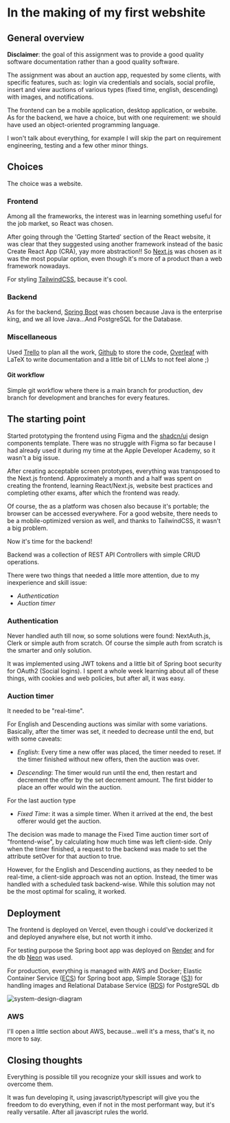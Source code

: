 <!-- ---
layout: post
title: "In the making of a webshite"
tags: [programming, tech, swe, frontend, backend, js, java]
date: 2024-04-02 00:00:00
og_image:
image:
--- -->

# In the making of my first webshite

## General overview

**Disclaimer**: the goal of this assignment was to provide a good quality software documentation rather than a good quality software.

The assignment was about an auction app, requested by some clients, with specific features, such as: login via credentials and socials, social profile, insert and view auctions of various types (fixed time, english, descending) with images, and notifications.

The frontend can be a mobile application, desktop application, or website.
As for the backend, we have a choice, but with one requirement: we should have used an object-oriented programming language.

I won't talk about everything, for example I will skip the part on requirement engineering, testing and a few other minor things.

## Choices

The choice was a website.

### Frontend

Among all the frameworks, the interest was in learning something useful for the job market, so React was chosen.

After going through the 'Getting Started' section of the React website, it was clear that they suggested using another framework instead of the basic Create React App (CRA), yay more abstraction!! So [Next.js](https://nextjs.org) was chosen as it was the most popular option, even though it's more of a product than a web framework nowadays.

For styling [TailwindCSS](https://taialwindcss.com), because it's cool.

### Backend

As for the backend, [Spring Boot](https://spring.io/projects/spring-boot) was chosen because Java is the enterprise king, and we all love Java...And PostgreSQL for the Database.

### Miscellaneous

Used [Trello](https://www.trello.com) to plan all the work, [Github](https://github.com/Graffioh/dietideals24ucm) to store the code, [Overleaf](https://www.overleaf.com) with LaTeX to write documentation and a little bit of LLMs to not feel alone ;)

#### Git workflow
Simple git workflow where there is a main branch for production, dev branch for development and branches for every features.

## The starting point

Started prototyping the frontend using Figma and the [shadcn/ui](https://ui.shadcn.com) design components template. There was no struggle with Figma so far because I had already used it during my time at the Apple Developer Academy, so it wasn't a big issue.

After creating acceptable screen prototypes, everything was transposed to the Next.js frontend. Approximately a month and a half was spent on creating the frontend, learning React/Next.js, website best practices and completing other exams, after which the frontend was ready.

Of course, the  as a platform was chosen also because it's portable; the browser can be accessed everywhere. For a good website, there needs to be a mobile-optimized version as well, and thanks to TailwindCSS, it wasn't a big problem.

Now it's time for the backend!

Backend was a collection of REST API Controllers with simple CRUD operations.

There were two things that needed a little more attention, due to my inexperience and skill issue:

- _Authentication_
- _Auction timer_

### Authentication

Never handled auth till now, so some solutions were found: NextAuth.js, Clerk or simple auth from scratch. Of course the simple auth from scratch is the smarter and only solution.

It was implemented using JWT tokens and a little bit of Spring boot security for OAuth2 (Social logins). I spent a whole week learning about all of these things, with cookies and web policies, but after all, it was easy.

### Auction timer

It needed to be "real-time".

For English and Descending auctions was similar with some variations. Basically, after the timer was set, it needed to decrease until the end, but with some caveats:

- _English_: Every time a new offer was placed, the timer needed to reset. If the timer finished without new offers, then the auction was over.

- _Descending_: The timer would run until the end, then restart and decrement the offer by the set decrement amount. The first bidder to place an offer would win the auction.

For the last auction type

- _Fixed Time_: it was a simple timer. When it arrived at the end, the best offerer would get the auction.

The decision was made to manage the Fixed Time auction timer sort of "frontend-wise", by calculating how much time was left client-side. Only when the timer finished, a request to the backend was made to set the attribute setOver for that auction to true.

However, for the English and Descending auctions, as they needed to be real-time, a client-side approach was not an option. Instead, the timer was handled with a scheduled task backend-wise. While this solution may not be the most optimal for scaling, it worked.

## Deployment

The frontend is deployed on Vercel, even though i could've dockerized it and deployed anywhere else, but not worth it imho.

For testing purpose the Spring boot app was deployed on [Render](https://render.com) and for the db [Neon](https://neon.tech) was used.

For production, everything is managed with AWS and Docker;
Elastic Container Service ([ECS](https://aws.amazon.com/en/ecs/)) for Spring boot app, Simple Storage ([S3](https://aws.amazon.com/en/s3/)) for handling images and Relational Database Service ([RDS](https://aws.amazon.com/en/rds/)) for PostgreSQL db

![system-design-diagram](https://imgur.com/CAERKBO.jpg)

### AWS

I'll open a little section about AWS, because...well it's a mess, that's it, no more to say.

## Closing thoughts

Everything is possible till you recognize your skill issues and work to overcome them.

It was fun developing it, using javascript/typescript will give you the freedom to do everything, even if not in the most performant way, but it's really versatile. After all javascript rules the world.
